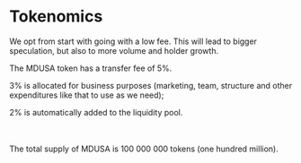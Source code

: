 # Tokenomics

We opt from start with going with a low fee. This will lead to bigger speculation, but also to more volume and holder growth.&#x20;

The MDUSA token has a transfer fee of 5%.&#x20;

3% is allocated for business purposes (marketing, team, structure and other expenditures like that to use as we need);

2% is automatically added to the liquidity pool.

\
\
The total supply of MDUSA is 100 000 000 tokens (one hundred million).

